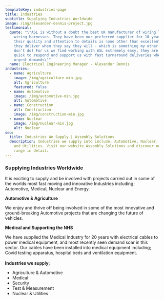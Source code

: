 ```yaml
---
templateKey: industries-page
title: Industries
subtitle: Supplying Industries Worldwide
image: /img/alexander-dennis-project.jpg
testimonial:
  quote: "\"ASL is without a doubt the best UK manufacturer of wiring looms and
    wiring harnesses. They have been our preferred supplier for 10 years because
    their quality and attention to details is none other than excellent, and
    they deliver when they say they will - which is something my other suppliers
    don't do! For us we find working with ASL extremely easy, they are always
    quick to respond and support us with fast turnaround deliveries when we have
    urgent demands\""
  name: Electrical Engineering Manager - Alexander Dennis
industries:
  - name: Agriculture
    image: /img/agriculture-min.jpg
    alt: Agriculture
    featured: false
  - name: Automotive
    image: /img/automotive-min.jpg
    alt: Automotive
  - name: Construction
    alt: Construction
    image: /img/construction-min.jpg
  - name: Nuclear
    image: /img/nuclear-min.jpg
    alt: Nuclear
seo:
  title: Industries We Supply | Assembly Solutions
  description: Industries we supply into include; Automotive, Nuclear, Security
    and Utilities. Visit our website Assembly Solutions and discover our market
    range in detail.
---
```

### **Supplying Industries Worldwide**

It is exciting to supply and be involved with projects carried out in some of the worlds most fast moving and innovative Industries including; Automotive, Medical, Nuclear and Energy.

**Automotive & Agriculture**

We enjoy and thrive off being involved in some of the most innovative and ground-breaking Automotive projects that are changing the future of vehicles. 

 

**Medical and Supporting the NHS**

We have supplied the Medical Industry for 20 years with electrical cables to power medical equipment, and most recently seen demand soar in this sector. Our cables have been installed into medical equipment including; Covid testing apparatus, hospital beds and ventilation equipment. \
\
**Industries we supply;**

* Agriculture & Automotive
* Medical
* Security
* Test & Measurement
* Nuclear & Utilities